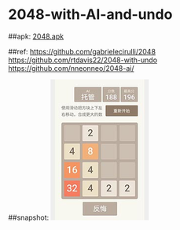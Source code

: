 # 2048-with-AI-and-undo
##apk: 
<a href="2048.apk.zip">2048.apk</a>

##ref:
https://github.com/gabrielecirulli/2048
https://github.com/rtdavis22/2048-with-undo
https://github.com/nneonneo/2048-ai/

##snapshot:
<img src="snapshot.jpg"/>


